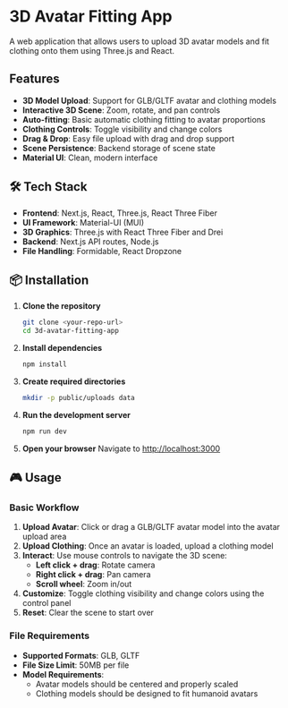 # 3D Avatar Fitting App

A web application that allows users to upload 3D avatar models and fit clothing onto them using Three.js and React.

## Features

- **3D Model Upload**: Support for GLB/GLTF avatar and clothing models
- **Interactive 3D Scene**: Zoom, rotate, and pan controls
- **Auto-fitting**: Basic automatic clothing fitting to avatar proportions
- **Clothing Controls**: Toggle visibility and change colors
- **Drag & Drop**: Easy file upload with drag and drop support
- **Scene Persistence**: Backend storage of scene state
- **Material UI**: Clean, modern interface

## 🛠 Tech Stack

- **Frontend**: Next.js, React, Three.js, React Three Fiber
- **UI Framework**: Material-UI (MUI)
- **3D Graphics**: Three.js with React Three Fiber and Drei
- **Backend**: Next.js API routes, Node.js
- **File Handling**: Formidable, React Dropzone

## 📦 Installation

1. **Clone the repository**

   ```bash
   git clone <your-repo-url>
   cd 3d-avatar-fitting-app
   ```

2. **Install dependencies**

   ```bash
   npm install
   ```

3. **Create required directories**

   ```bash
   mkdir -p public/uploads data
   ```

4. **Run the development server**

   ```bash
   npm run dev
   ```

5. **Open your browser**
   Navigate to [http://localhost:3000](http://localhost:3000)

## 🎮 Usage

### Basic Workflow

1. **Upload Avatar**: Click or drag a GLB/GLTF avatar model into the avatar upload area
2. **Upload Clothing**: Once an avatar is loaded, upload a clothing model
3. **Interact**: Use mouse controls to navigate the 3D scene:
   - **Left click + drag**: Rotate camera
   - **Right click + drag**: Pan camera
   - **Scroll wheel**: Zoom in/out
4. **Customize**: Toggle clothing visibility and change colors using the control panel
5. **Reset**: Clear the scene to start over

### File Requirements

- **Supported Formats**: GLB, GLTF
- **File Size Limit**: 50MB per file
- **Model Requirements**:
  - Avatar models should be centered and properly scaled
  - Clothing models should be designed to fit humanoid avatars
